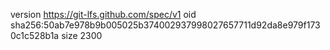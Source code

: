 version https://git-lfs.github.com/spec/v1
oid sha256:50ab7e978b9b005025b374002937998027657711d92da8e979f1730c1c528b1a
size 2300
